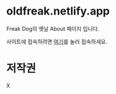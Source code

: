 # oldfreak.netlify.app

Freak Dog의 옛날 About 페이지 입니다.

사이트에 접속하려면 <a href="https://oldfreak.netlify.app">여기</a>를 눌러 접속하세요.

# 저작권

X
